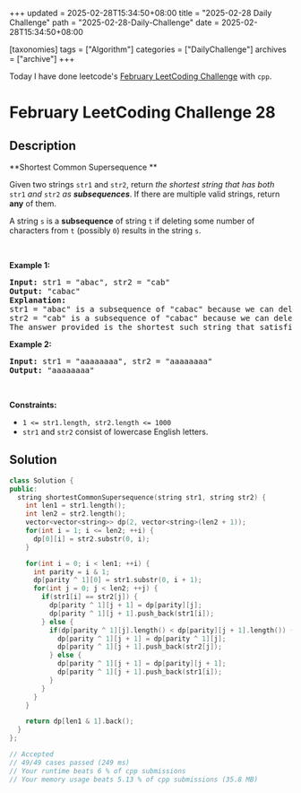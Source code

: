 +++
updated = 2025-02-28T15:34:50+08:00
title = "2025-02-28 Daily Challenge"
path = "2025-02-28-Daily-Challenge"
date = 2025-02-28T15:34:50+08:00

[taxonomies]
tags = ["Algorithm"]
categories = ["DailyChallenge"]
archives = ["archive"]
+++

Today I have done leetcode's [February LeetCoding Challenge](https://leetcode.com/problems/shortest-common-supersequence/) with `cpp`.

<!-- more -->

# February LeetCoding Challenge 28

## Description

**Shortest Common Supersequence **

<p>Given two strings <code>str1</code> and <code>str2</code>, return <em>the shortest string that has both </em><code>str1</code><em> and </em><code>str2</code><em> as <strong>subsequences</strong></em>. If there are multiple valid strings, return <strong>any</strong> of them.</p>

<p>A string <code>s</code> is a <strong>subsequence</strong> of string <code>t</code> if deleting some number of characters from <code>t</code> (possibly <code>0</code>) results in the string <code>s</code>.</p>

<p>&nbsp;</p>
<p><strong class="example">Example 1:</strong></p>

<pre>
<strong>Input:</strong> str1 = &quot;abac&quot;, str2 = &quot;cab&quot;
<strong>Output:</strong> &quot;cabac&quot;
<strong>Explanation:</strong> 
str1 = &quot;abac&quot; is a subsequence of &quot;cabac&quot; because we can delete the first &quot;c&quot;.
str2 = &quot;cab&quot; is a subsequence of &quot;cabac&quot; because we can delete the last &quot;ac&quot;.
The answer provided is the shortest such string that satisfies these properties.
</pre>

<p><strong class="example">Example 2:</strong></p>

<pre>
<strong>Input:</strong> str1 = &quot;aaaaaaaa&quot;, str2 = &quot;aaaaaaaa&quot;
<strong>Output:</strong> &quot;aaaaaaaa&quot;
</pre>

<p>&nbsp;</p>
<p><strong>Constraints:</strong></p>

<ul>
	<li><code>1 &lt;= str1.length, str2.length &lt;= 1000</code></li>
	<li><code>str1</code> and <code>str2</code> consist of lowercase English letters.</li>
</ul>


## Solution

``` cpp
class Solution {
public:
  string shortestCommonSupersequence(string str1, string str2) {
    int len1 = str1.length();
    int len2 = str2.length();
    vector<vector<string>> dp(2, vector<string>(len2 + 1));
    for(int i = 1; i <= len2; ++i) {
      dp[0][i] = str2.substr(0, i);
    }

    for(int i = 0; i < len1; ++i) {
      int parity = i & 1;
      dp[parity ^ 1][0] = str1.substr(0, i + 1);
      for(int j = 0; j < len2; ++j) {
        if(str1[i] == str2[j]) {
          dp[parity ^ 1][j + 1] = dp[parity][j];
          dp[parity ^ 1][j + 1].push_back(str1[i]);
        } else {
          if(dp[parity ^ 1][j].length() < dp[parity][j + 1].length()) {
            dp[parity ^ 1][j + 1] = dp[parity ^ 1][j];
            dp[parity ^ 1][j + 1].push_back(str2[j]);
          } else {
            dp[parity ^ 1][j + 1] = dp[parity][j + 1];
            dp[parity ^ 1][j + 1].push_back(str1[i]);
          }
        }
      }
    }

    return dp[len1 & 1].back();
  }
};

// Accepted
// 49/49 cases passed (249 ms)
// Your runtime beats 6 % of cpp submissions
// Your memory usage beats 5.13 % of cpp submissions (35.8 MB)
```
